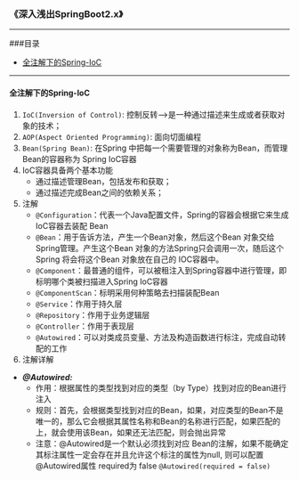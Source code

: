 ### 《深入浅出SpringBoot2.x》
---

###目录
- [全注解下的Spring-IoC](#全注解下的spring-ioc)

---    

#### 全注解下的Spring-IoC
1. `IoC(Inversion of Control)`: 控制反转-->是一种通过描述来生成或者获取对象的技术；
2. `AOP(Aspect Oriented Programming)`: 面向切面编程
3. `Bean(Spring Bean)`: 在Spring 中把每一个需要管理的对象称为Bean，而管理 Bean的容器称为 Spring IoC容器  
4. IoC容器具备两个基本功能
    - 通过描述管理Bean，包括发布和获取；
    - 通过描述完成Bean之间的依赖关系；
5. 注解
    - `@Configuration`：代表一个Java配置文件，Spring的容器会根据它来生成 IoC容器去装配 Bean
    - `@Bean`：用于告诉方法，产生一个Bean对象，然后这个Bean 对象交给Spring管理。产生这个Bean 对象的方法Spring只会调用一次，随后这个 Spring 将会将这个Bean 对象放在自己的 IOC容器中。
    - `@Component`：最普通的组件，可以被租注入到Spring容器中进行管理，即标明哪个类被扫描进入Spring IoC容器
    - `@ComponentScan`：标明采用何种策略去扫描装配Bean
    - `@Service`：作用于持久层
    - `@Repository`：作用于业务逻辑层
    - `@Controller`：作用于表现层
    - `@Autowired`：可以对类成员变量、方法及构造函数进行标注，完成自动转配的工作
6. 注解详解  
- ***@Autowired:***
    - 作用：根据属性的类型找到对应的类型（by Type）找到对应的Bean进行注入
    - 规则：首先，会根据类型找到对应的Bean，如果，对应类型的Bean不是唯一的，那么它会根据其属性名称和Bean的名称进行匹配，如果匹配的上，就会使用该Bean，如果还无法匹配，则会抛出异常
    - 注意：@Autowired是一个默认必须找到对应 Bean的注解，如果不能确定其标注属性一定会存在并且允许这个标注的属性为null, 则可以配置@Autowired属性 required为 false `@Autowired(required = false)`






